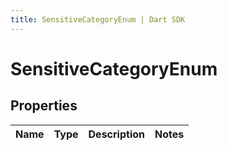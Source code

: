 ```yaml
---
title: SensitiveCategoryEnum | Dart SDK
---
```


# SensitiveCategoryEnum

## Properties
Name | Type | Description | Notes
------------ | ------------- | ------------- | -------------


